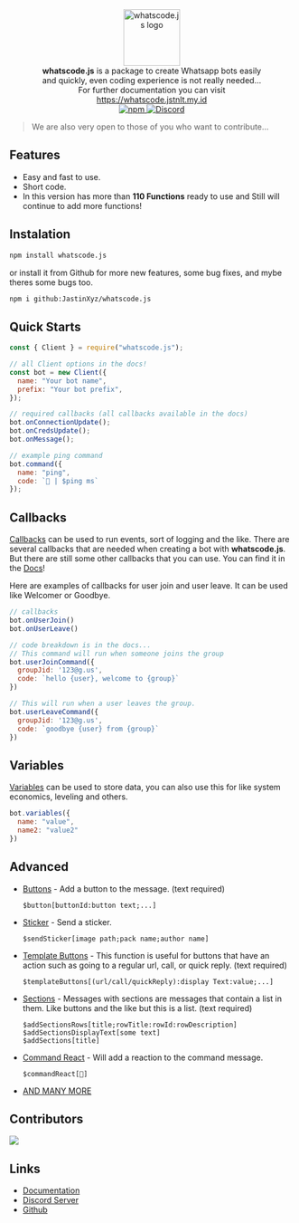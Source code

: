 <div align="center">
<img src="https://whatscode.js.org/assets/img/gambar.png" alt="whatscode.js logo" height="100"/>
<br/>
<p style="margin:0 45px 0 45px;"><strong>whatscode.js</strong> is a package to create Whatsapp bots easily and quickly, even coding experience is not really needed...<br/>For further documentation you can visit <a href="https://whatscode.jstnlt.my.id" target="_blank">https://whatscode.jstnlt.my.id</a></p>
<a href="https://npmjs.com/package/whatscode.js" target="_blank">
<img alt="npm" src="https://img.shields.io/npm/dt/whatscode.js?logo=npm&style=for-the-badge">
</a>

<a href="https://discord.gg/CzqHbx7rdU" target="_blank">
<img alt="Discord" src="https://img.shields.io/discord/973324613851422730?color=%235865F2&label=Discord&logo=discord&style=for-the-badge">
</a>
</div>

> We are also very open to those of you who want to contribute...

## Features
- Easy and fast to use.
- Short code.
- In this version has more than **110 Functions** ready to use and Still will continue to add more functions!

## Instalation

```bash
npm install whatscode.js
```

or install it from Github for more new features, some bug fixes, and mybe theres some bugs too.

```bash
npm i github:JastinXyz/whatscode.js
```

## Quick Starts

```js
const { Client } = require("whatscode.js");

// all Client options in the docs!
const bot = new Client({
  name: "Your bot name",
  prefix: "Your bot prefix",
});

// required callbacks (all callbacks available in the docs)
bot.onConnectionUpdate();
bot.onCredsUpdate();
bot.onMessage();

// example ping command
bot.command({
  name: "ping",
  code: `🏓 | $ping ms`
});
```

## Callbacks
[Callbacks](https://whatscode.jstnlt.my.id/callbacks/onconnectionupdate) can be used to run events, sort of logging and the like. There are several callbacks that are needed when creating a bot with **whatscode.js**. But there are still some other callbacks that you can use. You can find it in the [Docs](https://whatscode.jstnlt.my.id)!

Here are examples of callbacks for user join and user leave. It can be used like Welcomer or Goodbye.

```js
// callbacks
bot.onUserJoin()
bot.onUserLeave()

// code breakdown is in the docs...
// This command will run when someone joins the group
bot.userJoinCommand({
  groupJid: '123@g.us',
  code: `hello {user}, welcome to {group}`
})

// This will run when a user leaves the group.
bot.userLeaveCommand({
  groupJid: '123@g.us',
  code: `goodbye {user} from {group}`
})
```

## Variables
[Variables](https://whatscode.jstnlt.my.id/references/guides/variables) can be used to store data, you can also use this for like system economics, leveling and others.

```js
bot.variables({
  name: "value",
  name2: "value2"
})
```

## Advanced

- [Buttons](https://whatscode.jstnlt.my.id/functions/$button) - Add a button to the message. (text required)
  ```
  $button[buttonId:button text;...]
  ```

- [Sticker](https://whatscode.jstnlt.my.id/functions/$sendSticker) - Send a sticker.
  ```
  $sendSticker[image path;pack name;author name]
  ```

- [Template Buttons](https://whatscode.jstnlt.my.id/functions/$templateButtons) - This function is useful for buttons that have an action such as going to a regular url, call, or quick reply. (text required)
  ```
  $templateButtons[(url/call/quickReply):display Text:value;...]
  ```

- [Sections](https://whatscode.jstnlt.my.id/guides/sections) - Messages with sections are messages that contain a list in them. Like buttons and the like but this is a list. (text required)
  ```
  $addSectionsRows[title;rowTitle:rowId:rowDescription]
  $addSectionsDisplayText[some text]
  $addSections[title]
  ```

- [Command React](https://whatscode.jstnlt.my.id/functions/$commandReact) - Will add a reaction to the command message.
  ```
  $commandReact[🤨️]
  ```

- [AND MANY MORE](https://whatscode.jstnlt.my.id/)

## Contributors
<a href="https://github.com/jastinxyz/whatscode.js/graphs/contributors">
  <img src="https://contrib.rocks/image?repo=jastinxyz/whatscode.js" />
</a>

## Links
- [Documentation](https://whatscode.jstnlt.my.id)
- [Discord Server](https://discord.gg/CzqHbx7rdU)
- [Github](https://github.com/JastinXyz/whatscode.hs)
